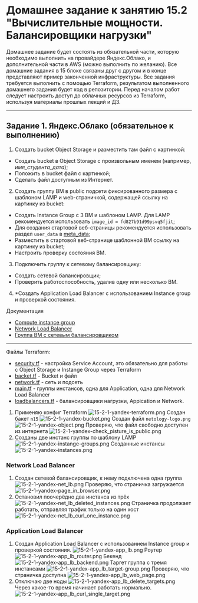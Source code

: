 # Домашнее задание к занятию 15.2 "Вычислительные мощности. Балансировщики нагрузки"

Домашнее задание будет состоять из обязательной части, которую необходимо выполнить на провайдере Яндекс.Облако, и дополнительной части в AWS (можно выполнить по желанию). Все домашние задания в 15 блоке связаны друг с другом и в конце представляют пример законченной инфраструктуры.
Все задания требуется выполнить с помощью Terraform, результатом выполненного домашнего задания будет код в репозитории. Перед началом работ следует настроить доступ до облачных ресурсов из Terraform, используя материалы прошлых лекций и ДЗ.

---

## Задание 1. Яндекс.Облако (обязательное к выполнению)

1. Создать bucket Object Storage и разместить там файл с картинкой:

- Создать bucket в Object Storage с произвольным именем (например, _имя_студента_дата_);
- Положить в bucket файл с картинкой;
- Сделать файл доступным из Интернет.

2. Создать группу ВМ в public подсети фиксированного размера с шаблоном LAMP и web-страничкой, содержащей ссылку на картинку из bucket:

- Создать Instance Group с 3 ВМ и шаблоном LAMP. Для LAMP рекомендуется использовать `image_id = fd827b91d99psvq5fjit`;
- Для создания стартовой веб-страницы рекомендуется использовать раздел `user_data` в [meta_data](https://cloud.yandex.ru/docs/compute/concepts/vm-metadata);
- Разместить в стартовой веб-странице шаблонной ВМ ссылку на картинку из bucket;
- Настроить проверку состояния ВМ.

3. Подключить группу к сетевому балансировщику:

- Создать сетевой балансировщик;
- Проверить работоспособность, удалив одну или несколько ВМ.

4. *Создать Application Load Balancer с использованием Instance group и проверкой состояния.

Документация

- [Compute instance group](https://registry.terraform.io/providers/yandex-cloud/yandex/latest/docs/resources/compute_instance_group)
- [Network Load Balancer](https://registry.terraform.io/providers/yandex-cloud/yandex/latest/docs/resources/lb_network_load_balancer)
- [Группа ВМ с сетевым балансировщиком](https://cloud.yandex.ru/docs/compute/operations/instance-groups/create-with-balancer)

---

Файлы Terraform:

- [security.tf](./15.2/terraform/security.tf) - настройка Service Account, это обязательно для работы с Object Storage и Instange Group через Terraform
- [backet.tf](./15.2/terraform/backet.tf) - Bucket и файл
- [network.tf](./15.2/terraform/network.tf) - сеть и подсеть
- [main.tf](./15.2/terraform/main.tf) - группы инстансов, одна для Application, одна для Network Load Balancer
- [loadbalancers.tf](./15.2/terraform/loadbalancers.tf) - балансировщики нагрузки, Appication и Network.

1. Применяю конфиг Terraform
![15-2-1-yandex-terraform.png](./img/1.1.png)
Создан бакет `n15`
![15-2-1-yandex-bucket.png](./img/1.2.png)
Создан файл `netology-logo.png`
![15-2-1-yandex-object.png](./img/1.3.png)
Проверяю, что файл свободно доступен из интернета
![15-2-1-yandex-check_pisture_is_public.png](./img/1.4.png)
1. Созданы две инстанс группы по шаблону LAMP
![15-2-1-yandex-instange-groups.png](./img/1.5.png)
Созданные инстансы
![15-2-1-yandex-instances.png](./img/1.6.png)

### Network Load Balancer

1. Создан сетевой балансировщик, к нему подключена одна группа
![15-2-1-yandex-net_lb.png](./img/2.1.png)
Проверяю, что страничка загружается
![15-2-1-yandex-page_in_browser.png](./img/2.2.png)
1. Остановил поочерёдно два инстанса из трёх
![15-2-1-yandex-net_lb_deleted_instances.png](./img/2.3.png)
Страничка продолжает работать, отправляя трафик только на один хост
![15-2-1-yandex-net_lb_curl_one_instance.png](./img/2.4.png)

### Application Load Balancer

1. Создан Application Load Balancer с использованием Instance group и проверкой состояния.
![15-2-1-yandex-app_lb.png](./media/3.1.png)
Роутер
![15-2-1-yandex-app_lb_router.png](./media/3.2.png)
Бекенд
![15-2-1-yandex-app_lb_backend.png](./media/3.3.png)
Таргет группа с тремя инстансами
![15-2-1-yandex-app_lb_target-group.png](./media/3.4.png)
Проверяю, что страничка доступна
![15-2-1-yandex-app_lb_web_page.png](./media/3.5.png)
1. Отключаю две ноды
![15-2-1-yandex-app_lb_delete_targets.png](./media/3.6.png)
Через какое-то время начинает работать нормально.
![15-2-1-yandex-app_lb_curl_single_target.png](./media/3.7.png)
